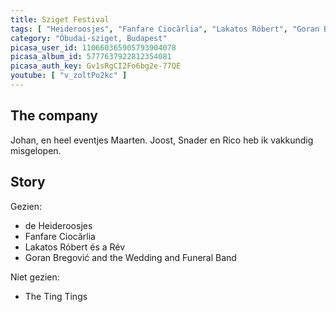 ```yaml
---
title: Sziget Festival
tags: [ "Heideroosjes", "Fanfare Ciocărlia", "Lakatos Róbert", "Goran Bregović" ]
category: "Óbudai-sziget, Budapest"
picasa_user_id: 110660365905793904078
picasa_album_id: 5777637922812354081
picasa_auth_key: Gv1sRgCI2Fo6bg2e-77QE
youtube: [ "v_zoltPo2kc" ]
---
```

The company
-----------
Johan, en heel eventjes Maarten. Joost, Snader en Rico heb ik vakkundig misgelopen.

Story
-----
Gezien:

* de Heideroosjes
* Fanfare Ciocărlia
* Lakatos Róbert és a Rév
* Goran Bregović and the Wedding and Funeral Band

Niet gezien:

* The Ting Tings
